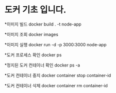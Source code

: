 # 도커 기초 입니다.

*이미지 빌드
docker build . -t node-app

*이미지 조회
docker images

*이미지 실행
docker run -d -p 3000:3000 node-app

*도커 프로세스 확인
docker ps

*정지된 도커 컨테이너 확인
docker ps -a

*도커 컨테이너 중지
docker container stop container-id

*도커 컨테이너 삭제
docker container rm container-id
